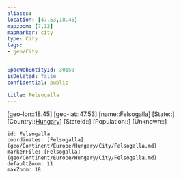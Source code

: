 ```yaml
---
aliases: 
location: [47.53,18.45]
mapzoom: [7,12] 
mapmarker: city 
type: City
tags:
- geo/City


SpocWebEntityId: 30150
isDeleted: false
confidential: public

title: Felsogalla
---
```

[geo-lon::18.45]
[geo-lat::47.53]
[name::Felsogalla]
[State::]
[Country::[Hungary](geo/Continent/Europe/Hungary.md)]
[StateId::]
[Population::]
[Unknown::]


```leaflet
id: Felsogalla
coordinates: [Felsogalla](geo/Continent/Europe/Hungary/City/Felsogalla.md)
markerFile: [Felsogalla](geo/Continent/Europe/Hungary/City/Felsogalla.md)
defaultZoom: 11 
maxZoom: 18
```


